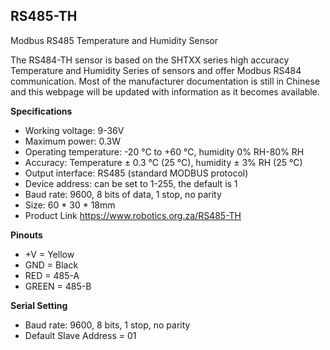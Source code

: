 ## RS485-TH
Modbus RS485 Temperature and Humidity Sensor

The RS484-TH sensor is based on the SHTXX series high accuracy Temperature and Humidity Series of sensors and offer  Modbus RS484 communication. Most of the manufacturer documentation is still in Chinese and this webpage will be updated with information as it becomes available.

**Specifications** 

- Working voltage: 9-36V
- Maximum power: 0.3W
- Operating temperature: -20 ℃ to +60 ℃, humidity 0% RH-80% RH
- Accuracy: Temperature ± 0.3 ℃ (25 ℃), humidity ± 3% RH (25 ℃)
- Output interface: RS485 (standard MODBUS protocol)
- Device address: can be set to 1-255, the default is 1
- Baud rate: 9600, 8 bits of data, 1 stop, no parity
- Size: 60 * 30 * 18mm
- Product Link https://www.robotics.org.za/RS485-TH

**Pinouts**

- +V = Yellow
- GND = Black
- RED = 485-A
- GREEN = 485-B

**Serial Setting**

- Baud rate: 9600, 8 bits, 1 stop, no parity
- Default Slave Address = 01


